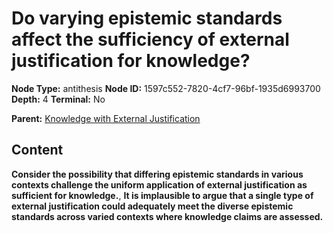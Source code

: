 # Do varying epistemic standards affect the sufficiency of external justification for knowledge?

**Node Type:** antithesis
**Node ID:** 1597c552-7820-4cf7-96bf-1935d6993700
**Depth:** 4
**Terminal:** No

**Parent:** [Knowledge with External Justification](knowledge-with-external-justification-synthesis-dcebe696-500e-46cf-a887-f5b9e8e9939c.md)

## Content

**Consider the possibility that differing epistemic standards in various contexts challenge the uniform application of external justification as sufficient for knowledge.**, **It is implausible to argue that a single type of external justification could adequately meet the diverse epistemic standards across varied contexts where knowledge claims are assessed.**
